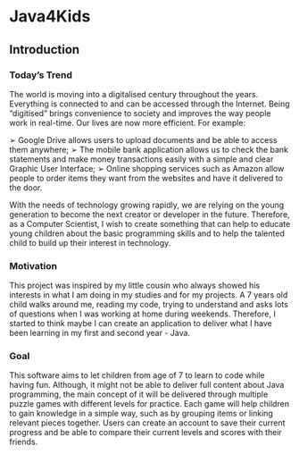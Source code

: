 # Java4Kids

## Introduction

### Today’s Trend

The world is moving into a digitalised century throughout the years. Everything is connected to and can be accessed through the Internet. Being “digitised” brings convenience to society and improves the way people work in real-time. Our lives are now more efficient. For example:

➢ Google Drive allows users to upload documents and be able to access them anywhere;
➢ The mobile bank application allows us to check the bank statements and make money transactions easily with a simple and clear Graphic User Interface; 
➢ Online shopping services such as Amazon allow people to order items they want from the websites and have it delivered to the door.

With the needs of technology growing rapidly, we are relying on the young generation to become the next creator or developer in the future. Therefore, as a Computer Scientist, I wish to create something that can help to educate young children about the basic programming skills and to help the talented child to build up their interest in technology.

### Motivation

This project was inspired by my little cousin who always showed his interests in what I am doing in my studies and for my projects. A 7 years old child walks around me, reading my code, trying to understand and asks lots of questions when I was working at home during weekends. Therefore, I started to think maybe I can create an application to deliver what I have been learning in my first and second year - Java.

### Goal

This software aims to let children from age of 7 to learn to code while having fun. Although, it might not be able to deliver full content about Java programming, the main concept of it will be delivered through multiple puzzle games with different levels for practice. Each game will help children to gain knowledge in a simple way, such as by grouping items or linking relevant pieces together. Users can create an account to save their current progress and be able to compare their current levels and scores with their friends.
